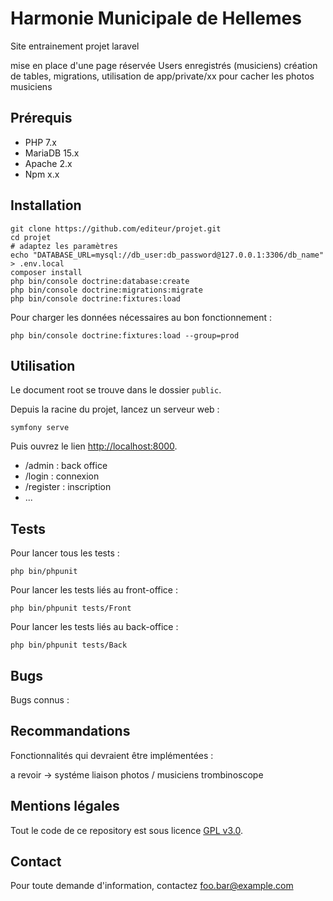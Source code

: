 # Harmonie Municipale de Hellemes

Site entrainement projet laravel 

mise en place d'une page réservée Users enregistrés (musiciens) 
création de tables, migrations, utilisation de app/private/xx pour cacher les photos musiciens 

## Prérequis

- PHP 7.x
- MariaDB 15.x
- Apache 2.x
- Npm x.x

## Installation

```
git clone https://github.com/editeur/projet.git
cd projet
# adaptez les paramètres
echo "DATABASE_URL=mysql://db_user:db_password@127.0.0.1:3306/db_name" > .env.local
composer install
php bin/console doctrine:database:create
php bin/console doctrine:migrations:migrate
php bin/console doctrine:fixtures:load
```

Pour charger les données nécessaires au bon fonctionnement :

```
php bin/console doctrine:fixtures:load --group=prod
```

## Utilisation

Le document root se trouve dans le dossier `public`.

Depuis la racine du projet, lancez un serveur web :

```
symfony serve
```

Puis ouvrez le lien [http://localhost:8000](http://localhost:8000).

- /admin : back office
- /login : connexion
- /register : inscription
- ...

## Tests

Pour lancer tous les tests :

```
php bin/phpunit
```

Pour lancer les tests liés au front-office :

```
php bin/phpunit tests/Front
```

Pour lancer les tests liés au back-office :

```
php bin/phpunit tests/Back
```

## Bugs

Bugs connus :

## Recommandations

Fonctionnalités qui devraient être implémentées :

a revoir -> systéme liaison photos / musiciens trombinoscope 

## Mentions légales

Tout le code de ce repository est sous licence [GPL v3.0](https://www.gnu.org/licenses/gpl-3.0.html).

## Contact

Pour toute demande d'information, contactez foo.bar@example.com